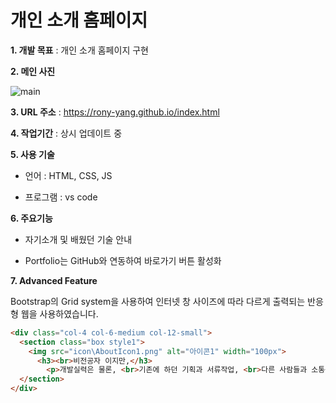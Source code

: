 # 개인 소개 홈페이지


**1. 개발 목표** : 개인 소개 홈페이지 구현

**2. 메인 사진**

![main](https://user-images.githubusercontent.com/116271236/209596234-a73da1e0-1cc0-4f12-9ce9-173317f8fad5.png)

**3. URL 주소** : https://rony-yang.github.io/index.html

**4. 작업기간** : 상시 업데이트 중

**5. 사용 기술**

- 언어 : HTML, CSS, JS

- 프로그램 : vs code

**6. 주요기능**

- 자기소개 및 배웠던 기술 안내

- Portfolio는 GitHub와 연동하여 바로가기 버튼 활성화

**7. Advanced Feature**

Bootstrap의 Grid system을 사용하여 인터넷 창 사이즈에 따라 다르게 출력되는 반응형 웹을 사용하였습니다.

```html
<div class="col-4 col-6-medium col-12-small">
  <section class="box style1">
    <img src="icon\AboutIcon1.png" alt="아이콘1" width="100px">
      <h3><br>비전공자 이지만,</h3>
        <p>개발실력은 물론, <br>기존에 하던 기획과 서류작업, <br>다른 사람들과 소통능력까지 갖춘 <br>다방면 인재입니다.</p>
  </section>
</div>
  ```
